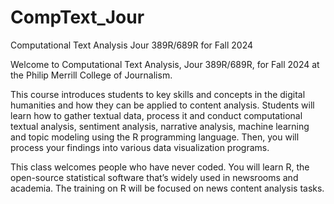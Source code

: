 # CompText_Jour
Computational Text Analysis  Jour 389R/689R for Fall 2024

Welcome to Computational Text Analysis, Jour 389R/689R, for Fall 2024 at the Philip Merrill College of Journalism.

This course introduces students to key skills and concepts in the digital humanities and how they can be applied to content analysis. Students will learn how to gather textual data, process it and conduct computational textual analysis, sentiment analysis, narrative analysis, machine learning and topic modeling using the R programming language. Then, you will process your findings into various data visualization programs. 

This class welcomes people who have never coded. You will learn R, the open-source statistical software that’s widely used in newsrooms and academia. The training on R will be focused on news content analysis tasks. 

